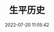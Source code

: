 ---
pageComponent:
  name: Catalogue
  data:
    key: 01.one
title: 生平历史
date: 2022-07-20 11:05:42
permalink: /resume/
sidebar: false
article: false
comment: false
editLink: false
---